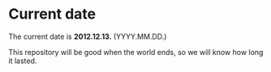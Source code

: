 # Current date

The current date is **2012.12.13.** (YYYY.MM.DD.)

This repository will be good when the world ends, so we will know how long it lasted.